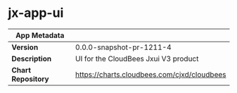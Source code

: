 # jx-app-ui

|App Metadata||
|---|---|
| **Version** | 0.0.0-snapshot-pr-1211-4 |
| **Description** | UI for the CloudBees Jxui V3 product |
| **Chart Repository** | https://charts.cloudbees.com/cjxd/cloudbees |
